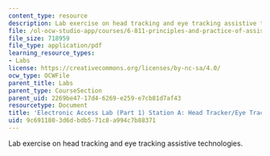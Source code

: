 ```yaml
---
content_type: resource
description: Lab exercise on head tracking and eye tracking assistive technologies.
file: /ol-ocw-studio-app/courses/6-811-principles-and-practice-of-assistive-technology-fall-2014/9c6911803d6dbdb571c8a994c7b88371_MIT6_811F14_HeadTracker.pdf
file_size: 718959
file_type: application/pdf
learning_resource_types:
- Labs
license: https://creativecommons.org/licenses/by-nc-sa/4.0/
ocw_type: OCWFile
parent_title: Labs
parent_type: CourseSection
parent_uid: 2269be47-17d4-6269-e259-e7cb81d7af43
resourcetype: Document
title: 'Electronic Access Lab (Part 1) Station A: Head Tracker/Eye Tracker'
uid: 9c691180-3d6d-bdb5-71c8-a994c7b88371
---
```

Lab exercise on head tracking and eye tracking assistive technologies.